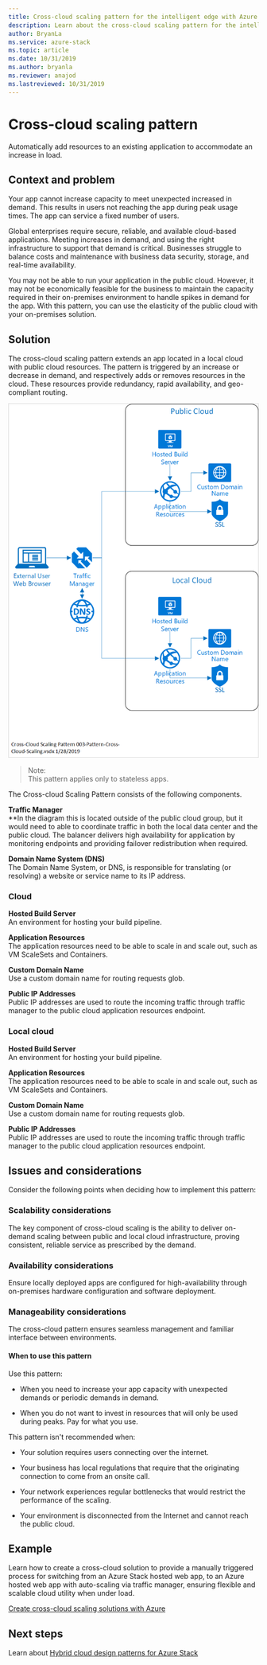 ```yaml
---
title: Cross-cloud scaling pattern for the intelligent edge with Azure Stack | Microsoft Docs
description: Learn about the cross-cloud scaling pattern for the intelligent edge with Azure Stack
author: BryanLa
ms.service: azure-stack
ms.topic: article
ms.date: 10/31/2019
ms.author: bryanla
ms.reviewer: anajod
ms.lastreviewed: 10/31/2019
---
```


# Cross-cloud scaling pattern

Automatically add resources to an existing application to accommodate an increase in load.

## Context and problem

Your app cannot increase capacity to meet unexpected increased in demand. This results in users not reaching the app during peak usage times. The app can service a fixed number of users.

Global enterprises require secure, reliable, and available cloud-based applications. Meeting increases in demand, and using the right infrastructure to support that demand is critical. Businesses struggle to balance costs and maintenance with business data security, storage, and real-time availability.

You may not be able to run your application in the public cloud. However, it may not be economically feasible for the business to maintain the capacity required in their on-premises environment to handle spikes in demand for the app. With this pattern, you can use the elasticity of the public cloud with your on-premises solution.

## Solution

The cross-cloud scaling pattern extends an app located in a local cloud with public cloud resources. The pattern is triggered by an increase or decrease in demand, and respectively adds or removes resources in the cloud. These resources provide redundancy, rapid availability, and geo-compliant routing.

![Cross-cloud scaling pattern](media/azure-stack-edge-pattern-cross-cloud-scaling/cross-cloud-scaling.png)

> Note:  
> This pattern applies only to stateless apps.

The Cross-cloud Scaling Pattern consists of the following components.

**Traffic Manager**  
**In the diagram this is located outside of the public cloud group, but it would need to able to coordinate traffic in both the local data center and the public cloud. The balancer delivers high availability for application by monitoring endpoints and providing failover redistribution when required.

**Domain Name System (DNS)**  
The Domain Name System, or DNS, is responsible for translating (or resolving) a website or service name to its IP address.

### Cloud

**Hosted Build Server**  
An environment for hosting your build pipeline.

**Application Resources**  
The application resources need to be able to scale in and scale out, such as VM ScaleSets and Containers.

**Custom Domain Name**  
Use a custom domain name for routing requests glob.

**Public IP Addresses**  
Public IP addresses are used to route the incoming traffic through traffic manager to the public cloud application resources endpoint.  

### Local cloud

**Hosted Build Server**  
An environment for hosting your build pipeline.

**Application Resources**  
The application resources need to be able to scale in and scale out, such as VM ScaleSets and Containers.

**Custom Domain Name**  
Use a custom domain name for routing requests glob.

**Public IP Addresses**  
Public IP addresses are used to route the incoming traffic through traffic manager to the public cloud application resources endpoint. 

## Issues and considerations


Consider the following points when deciding how to implement this pattern:

### Scalability considerations

The key component of cross-cloud scaling is the ability to deliver on-demand scaling between public and local cloud infrastructure, proving consistent, reliable service as prescribed by the demand.

### Availability considerations

Ensure locally deployed apps are configured for high-availability through on-premises hardware configuration and software deployment.

### Manageability considerations

The cross-cloud pattern ensures seamless management and familiar interface between environments.

#### When to use this pattern

Use this pattern:

-   When you need to increase your app capacity with unexpected demands or periodic demands in demand.

-   When you do not want to invest in resources that will only be used during peaks. Pay for what you use.

This pattern isn't recommended when:

-   Your solution requires users connecting over the internet.

-   Your business has local regulations that require that the originating connection to come from an onsite call.

-   Your network experiences regular bottlenecks that would restrict the performance of the scaling.

-   Your environment is disconnected from the Internet and cannot reach the public cloud.

## Example

Learn how to create a cross-cloud solution to provide a manually triggered process for switching from an Azure Stack hosted web app, to an Azure hosted web app with auto-scaling via traffic manager, ensuring flexible and scalable cloud utility when under load.

[Create cross-cloud scaling solutions with Azure](https://docs.microsoft.com/azure/azure-stack/user/azure-stack-solution-cloud-burst)

## Next steps

Learn about [Hybrid cloud design patterns for Azure Stack](azure-stack-edge-pattern-overview.md)
